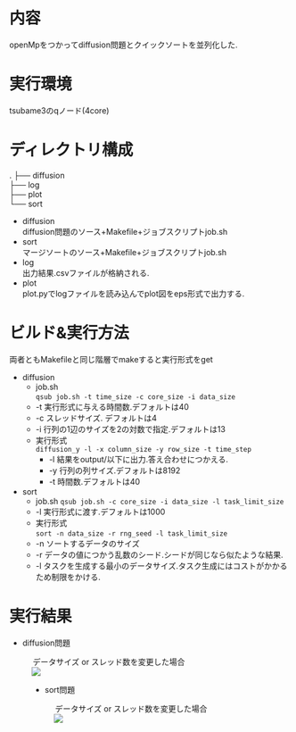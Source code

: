 # 内容
openMpをつかってdiffusion問題とクイックソートを並列化した.
# 実行環境
tsubame3のqノード(4core)
# ディレクトリ構成
.
├── diffusion   
├── log  
├── plot  
└── sort  
* diffusion  
diffusion問題のソース+Makefile+ジョブスクリプトjob.sh
* sort  
マージソートのソース+Makefile+ジョブスクリプトjob.sh
* log  
出力結果.csvファイルが格納される.
* plot  
plot.pyでlogファイルを読み込んでplot図をeps形式で出力する.
# ビルド&実行方法
両者ともMakefileと同じ階層でmakeすると実行形式をget
* diffusion  
  * job.sh  
`qsub job.sh -t time_size -c core_size -i data_size` 
  * -t 実行形式に与える時間数.デフォルトは40  
  * -c スレッドサイズ.  デフォルトは4  
  * -i 行列の1辺のサイズを2の対数で指定.デフォルトは13  
  * 実行形式  
`diffusion_y -l -x column_size -y row_size -t time_step` 
    * -l 結果をoutput/以下に出力.答え合わせにつかえる.  
    * -y 行列の列サイズ.デフォルトは8192  
    * -t 時間数.デフォルトは40  
* sort  
  * job.sh
`qsub job.sh -c core_size -i data_size -l task_limit_size` 
  * -l 実行形式に渡す.デフォルトは1000
  * 実行形式  
`sort -n data_size -r rng_seed -l task_limit_size`  
  * -n ソートするデータのサイズ  
  * -r データの値につかう乱数のシード.シードが同じなら似たような結果.  
  * -l タスクを生成する最小のデータサイズ.タスク生成にはコストがかかるため制限をかける. 
  
# 実行結果  
* diffusion問題  
<figure>
<legend>データサイズ or スレッド数を変更した場合</legend>
<img src="http://art1.photozou.jp/pub/135/3222135/photo/256021393.v1527679970.png" 
</figure>  

* sort問題　　
<figure>
<legend>データサイズ or スレッド数を変更した場合</legend>
<img src="http://art1.photozou.jp/pub/135/3222135/photo/256021393.v1527679970.png">
</figure>
